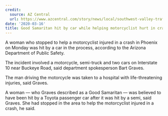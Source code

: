 ```yaml
---
credit:
  source: AZ Central
  url: https://www.azcentral.com/story/news/local/southwest-valley-traffic/2020/03/16/10-closed-phoenix-car-hits-woman-helping-injured-motorcyclist/5064506002/
date: '2020-03-16'
title: Good Samaritan hit by car while helping motorcyclist hurt in crash at I-10 by Buckeye Road
---
```

A woman who stopped to help a motorcyclist injured in a crash in Phoenix on Monday was hit by a car in the process, according to the Arizona Department of Public Safety.

The incident involved a motorcycle, semi-truck and two cars on Interstate 10 near Buckeye Road, said department spokesperson Bart Graves.

The man driving the motorcycle was taken to a hospital with life-threatening injuries, said Graves.

A woman — who Graves described as a Good Samaritan — was believed to have been hit by a Toyota passenger car after it was hit by a semi, said Graves. She had stopped in the area to help the motorcyclist injured in a crash, he said.
